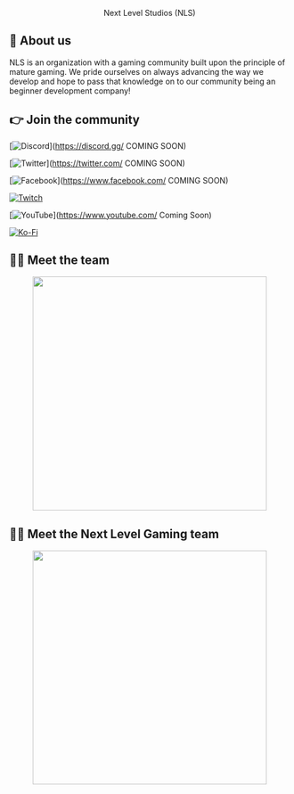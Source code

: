 <p align="center">
  Next Level Studios (NLS)
</p>

## 👋 About us
NLS is an organization with a gaming community built upon the principle of mature gaming. We pride ourselves on always advancing the way we develop and hope to pass that knowledge on to our community being an beginner development company!


## 👉 Join the community
[![Discord](https://img.shields.io/badge/Discord-%237289DA.svg?style=for-the-badge&logo=discord&logoColor=white)](https://discord.gg/ COMING SOON)

[![Twitter](https://img.shields.io/badge/Twitter-%231DA1F2.svg?style=for-the-badge&logo=Twitter&logoColor=white)](https://twitter.com/ COMING SOON)

[![Facebook](https://img.shields.io/badge/Facebook-%231877F2.svg?style=for-the-badge&logo=Facebook&logoColor=white)](https://www.facebook.com/ COMING SOON)

[![Twitch](https://img.shields.io/badge/Twitch-%239146FF.svg?style=for-the-badge&logo=Twitch&logoColor=white)](https://www.twitch.tv/neology2k)

[![YouTube](https://img.shields.io/badge/YouTube-%23FF0000.svg?style=for-the-badge&logo=YouTube&logoColor=white)](https://www.youtube.com/ Coming Soon)

[![Ko-Fi](https://img.shields.io/badge/Ko--fi-F16061?style=for-the-badge&logo=ko-fi&logoColor=white)](https://ko-fi.com/neology)

## 👨‍💻 Meet the team
<p align="center">
 <a href=https://ko-fi.com/Neology><img width="420" src=https://github-readme-stats.vercel.app/api?username=TheNeo2k&count_private=true&show_icons=true&title_color=dc143c&text_color=ffffff&icon_color=dc143c&hide_border=true&bg_color=282a36&layout=compact&hide_title=false&hide_rank=false><a>
</p>

## 👨‍💻 Meet the Next Level Gaming team
<p align="center">
 <a href=https://ko-fi.com/Neology><img width="420" src=https://github-readme-stats.vercel.app/api?username=craigr218&count_private=true&show_icons=true&title_color=dc143c&text_color=ffffff&icon_color=dc143c&hide_border=true&bg_color=282a36&layout=compact&hide_title=false&hide_rank=false><a>
</p>   
   
